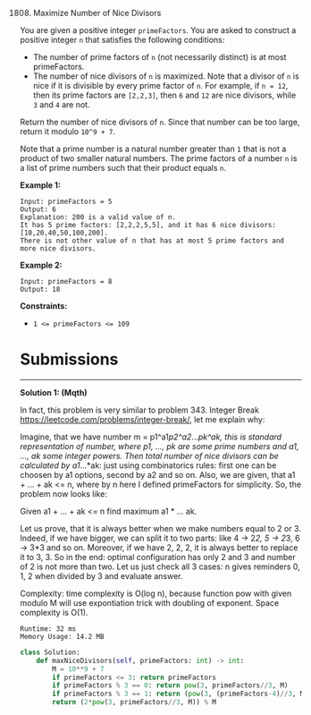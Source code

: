 1808. Maximize Number of Nice Divisors

You are given a positive integer `primeFactors`. You are asked to construct a positive integer `n` that satisfies the following conditions:

* The number of prime factors of `n` (not necessarily distinct) is at most primeFactors.
* The number of nice divisors of `n` is maximized. Note that a divisor of `n` is nice if it is divisible by every prime factor of `n`. For example, if `n = 12`, then its prime factors are `[2,2,3]`, then `6` and `12` are nice divisors, while `3` and `4` are not.

Return the number of nice divisors of `n`. Since that number can be too large, return it modulo `10^9 + 7`.

Note that a prime number is a natural number greater than `1` that is not a product of two smaller natural numbers. The prime factors of a number `n` is a list of prime numbers such that their product equals `n`.

 

**Example 1:**
```
Input: primeFactors = 5
Output: 6
Explanation: 200 is a valid value of n.
It has 5 prime factors: [2,2,2,5,5], and it has 6 nice divisors: [10,20,40,50,100,200].
There is not other value of n that has at most 5 prime factors and more nice divisors.
```

**Example 2:**
```
Input: primeFactors = 8
Output: 18
```

**Constraints:**

* `1 <= primeFactors <= 109`

# Submissions
---
**Solution 1: (Mqth)**

In fact, this problem is very similar to problem 343. Integer Break https://leetcode.com/problems/integer-break/, let me explain why:

Imagine, that we have number m = p1^a1*p2^a2*...*pk^ak, this is standard representation of number, where p1, ..., pk are some prime numbers and a1, ..., ak some integer powers. Then total number of nice divisors can be calculated by a1*...*ak: just using combinatorics rules: first one can be choosen by a1 options, second by a2 and so on. Also, we are given, that a1 + ... + ak <= n, where by n here I defined primeFactors for simplicity. So, the problem now looks like:

Given a1 + ... + ak <= n find maximum a1 * ... ak.

Let us prove, that it is always better when we make numbers equal to 2 or 3. Indeed, if we have bigger, we can split it to two parts: like 4 -> 2*2, 5 -> 2*3, 6 -> 3*3 and so on. Moreover, if we have 2, 2, 2, it is always better to replace it to 3, 3. So in the end: optimal configuration has only 2 and 3 and number of 2 is not more than two. Let us just check all 3 cases: n gives reminders 0, 1, 2 when divided by 3 and evaluate answer.

Complexity: time complexity is O(log n), because function pow with given modulo M will use expontiation trick with doubling of exponent. Space complexity is O(1).

```
Runtime: 32 ms
Memory Usage: 14.2 MB
```
```python
class Solution:
    def maxNiceDivisors(self, primeFactors: int) -> int:
        M = 10**9 + 7
        if primeFactors <= 3: return primeFactors
        if primeFactors % 3 == 0: return pow(3, primeFactors//3, M)
        if primeFactors % 3 == 1: return (pow(3, (primeFactors-4)//3, M) * 4) % M
        return (2*pow(3, primeFactors//3, M)) % M
```